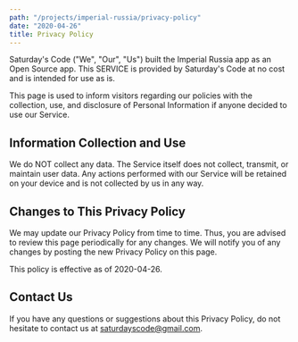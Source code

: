 ```yaml
---
path: "/projects/imperial-russia/privacy-policy"
date: "2020-04-26"
title: Privacy Policy
---
```


Saturday's Code ("We", "Our", "Us") built the Imperial Russia app as an Open Source app. This SERVICE is provided by Saturday's Code at no cost and is intended for use as is.

This page is used to inform visitors regarding our policies with the collection, use, and disclosure of Personal Information if anyone decided to use our Service.

## Information Collection and Use

We do NOT collect any data. The Service itself does not collect, transmit, or maintain user data. Any actions performed with our Service will be retained on your device and is not collected by us in any way.

## Changes to This Privacy Policy

We may update our Privacy Policy from time to time. Thus, you are advised to review this page periodically for any changes. We will notify you of any changes by posting the new Privacy Policy on this page.

This policy is effective as of 2020-04-26.

## Contact Us

If you have any questions or suggestions about this Privacy Policy, do not hesitate to contact us at saturdayscode@gmail.com.